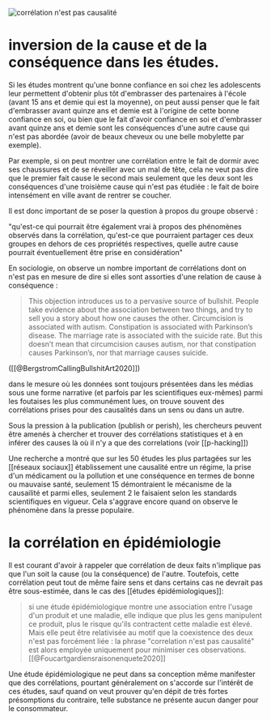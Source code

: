 ![corrélation n'est pas causalité](correlation_causalité.png)


# inversion de la cause et de la conséquence dans les études. 

Si les études montrent qu'une bonne confiance en soi chez les adolescents leur permettent d'obtenir plus tôt d'embrasser des partenaires à l'école (avant 15 ans et demie qui est la moyenne), on peut aussi penser que le fait d'embrasser avant quinze ans et demie est à l'origine de cette bonne confiance en soi, ou bien que le fait d'avoir confiance en soi et d'embrasser avant quinze ans et demie sont les conséquences d'une autre cause qui n'est pas abordée (avoir de beaux cheveux ou une belle mobylette par exemple). 

Par exemple, si on peut montrer une corrélation entre le fait de dormir avec ses chaussures et de se réveiller avec un mal de tête, cela ne veut pas dire que le premier fait cause le second mais seulement que les deux sont les conséquences d'une troisième cause qui n'est pas étudiée : le fait de boire intensément en ville avant de rentrer se coucher. 

Il est donc important de se poser la question à propos du groupe observé : 

"qu'est-ce qui pourrait être également vrai à propos des phénomènes observés dans la corrélation, qu'est-ce que pourraient partager ces deux groupes en dehors de ces propriétés respectives, quelle autre cause pourrait éventuellement être prise en considération"

En sociologie, on observe un nombre important de corrélations dont on n'est pas en mesure de dire si elles sont assorties d'une relation de cause à conséquence : 

>This objection introduces us to a pervasive source of bullshit. People take evidence about the association between two things, and try to sell you a story about how one causes the other. Circumcision is associated with autism. Constipation is associated with Parkinson’s disease. The marriage rate is associated with the suicide rate. But this doesn’t mean that circumcision causes autism, nor that constipation causes Parkinson’s, nor that marriage causes suicide. 

([[@BergstromCallingBullshitArt2020]])

dans le mesure où les données sont toujours présentées dans les médias sous une forme narrative (et parfois par les scientifiques eux-mêmes) parmi les foutaises les plus communément lues, on trouve souvent des corrélations prises pour des causalités dans un sens ou dans un autre. 

Sous la pression à la publication (publish or perish), les chercheurs peuvent être amenés à chercher et trouver des corrélations statistiques et à en inférer des causes là où il n'y a que des correlations (voir [[p-hacking]])

Une recherche a montré que sur les 50 études les plus partagées sur les [[réseaux sociaux]] établissement une causalité entre un régime, la prise d'un médicament ou la pollution et une conséquence en termes de bonne ou mauvaise santé, seulement 15 démontraient le mécanisme de la causailité et parmi elles, seulement 2 le faisaient selon les standards scientifiques en vigueur. Cela s'aggrave encore quand on observe le phénomène dans la presse populaire. 

# la corrélation en épidémiologie

Il est courant d'avoir à rappeler que corrélation de deux faits n'implique pas que l'un soit la cause (ou la conséquence) de l'autre. Toutefois, cette corrélation peut tout de même faire sens et dans certains cas ne devrait pas être sous-estimée, dans le cas des [[études épidémiologiques]]:

> si une étude épidémiologique montre une association entre l'usage d'un produit et une maladie, elle indique que plus les gens manipulent ce produit, plus le risque qu'ils contractent cette maladie est élevé. Mais elle peut être relativisée au motif que la coexistence des deux n'est pas forcément liée : la phrase "correlation n'est pas causalité" est alors employée uniquement pour minimiser ces observations. [[@Foucartgardiensraisonenquete2020]]

Une étude épidémiologique ne peut dans sa conception même manifester que des corrélations, pourtant généralement on s'accorde sur l'intérêt de ces études, sauf quand on veut prouver qu'en dépit de très fortes présomptions du contraire, telle substance ne présente aucun danger pour le consommateur. 

